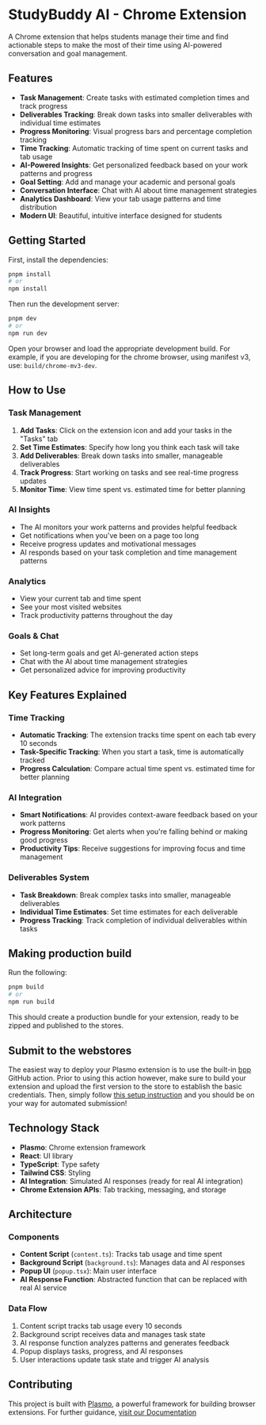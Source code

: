# StudyBuddy AI - Chrome Extension

A Chrome extension that helps students manage their time and find actionable steps to make the most of their time using AI-powered conversation and goal management.

## Features

- **Task Management**: Create tasks with estimated completion times and track progress
- **Deliverables Tracking**: Break down tasks into smaller deliverables with individual time estimates
- **Progress Monitoring**: Visual progress bars and percentage completion tracking
- **Time Tracking**: Automatic tracking of time spent on current tasks and tab usage
- **AI-Powered Insights**: Get personalized feedback based on your work patterns and progress
- **Goal Setting**: Add and manage your academic and personal goals
- **Conversation Interface**: Chat with AI about time management strategies
- **Analytics Dashboard**: View your tab usage patterns and time distribution
- **Modern UI**: Beautiful, intuitive interface designed for students

## Getting Started

First, install the dependencies:

```bash
pnpm install
# or
npm install
```

Then run the development server:

```bash
pnpm dev
# or
npm run dev
```

Open your browser and load the appropriate development build. For example, if you are developing for the chrome browser, using manifest v3, use: `build/chrome-mv3-dev`.

## How to Use

### Task Management

1. **Add Tasks**: Click on the extension icon and add your tasks in the "Tasks" tab
2. **Set Time Estimates**: Specify how long you think each task will take
3. **Add Deliverables**: Break down tasks into smaller, manageable deliverables
4. **Track Progress**: Start working on tasks and see real-time progress updates
5. **Monitor Time**: View time spent vs. estimated time for better planning

### AI Insights

- The AI monitors your work patterns and provides helpful feedback
- Get notifications when you've been on a page too long
- Receive progress updates and motivational messages
- AI responds based on your task completion and time management patterns

### Analytics

- View your current tab and time spent
- See your most visited websites
- Track productivity patterns throughout the day

### Goals & Chat

- Set long-term goals and get AI-generated action steps
- Chat with the AI about time management strategies
- Get personalized advice for improving productivity

## Key Features Explained

### Time Tracking

- **Automatic Tracking**: The extension tracks time spent on each tab every 10 seconds
- **Task-Specific Tracking**: When you start a task, time is automatically tracked
- **Progress Calculation**: Compare actual time spent vs. estimated time for better planning

### AI Integration

- **Smart Notifications**: AI provides context-aware feedback based on your work patterns
- **Progress Monitoring**: Get alerts when you're falling behind or making good progress
- **Productivity Tips**: Receive suggestions for improving focus and time management

### Deliverables System

- **Task Breakdown**: Break complex tasks into smaller, manageable deliverables
- **Individual Time Estimates**: Set time estimates for each deliverable
- **Progress Tracking**: Track completion of individual deliverables within tasks

## Making production build

Run the following:

```bash
pnpm build
# or
npm run build
```

This should create a production bundle for your extension, ready to be zipped and published to the stores.

## Submit to the webstores

The easiest way to deploy your Plasmo extension is to use the built-in [bpp](https://bpp.browser.market) GitHub action. Prior to using this action however, make sure to build your extension and upload the first version to the store to establish the basic credentials. Then, simply follow [this setup instruction](https://docs.plasmo.com/framework/workflows/submit) and you should be on your way for automated submission!

## Technology Stack

- **Plasmo**: Chrome extension framework
- **React**: UI library
- **TypeScript**: Type safety
- **Tailwind CSS**: Styling
- **AI Integration**: Simulated AI responses (ready for real AI integration)
- **Chrome Extension APIs**: Tab tracking, messaging, and storage

## Architecture

### Components

- **Content Script** (`content.ts`): Tracks tab usage and time spent
- **Background Script** (`background.ts`): Manages data and AI responses
- **Popup UI** (`popup.tsx`): Main user interface
- **AI Response Function**: Abstracted function that can be replaced with real AI service

### Data Flow

1. Content script tracks tab usage every 10 seconds
2. Background script receives data and manages task state
3. AI response function analyzes patterns and generates feedback
4. Popup displays tasks, progress, and AI responses
5. User interactions update task state and trigger AI analysis

## Contributing

This project is built with [Plasmo](https://docs.plasmo.com/), a powerful framework for building browser extensions. For further guidance, [visit our Documentation](https://docs.plasmo.com/)
